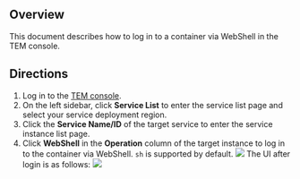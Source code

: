 ## Overview

This document describes how to log in to a container via WebShell in the TEM console.

## Directions

1. Log in to the [TEM console](https://console.cloud.tencent.com/tem).
2. On the left sidebar, click **Service List** to enter the service list page and select your service deployment region.
3. Click the **Service Name/ID** of the target service to enter the service instance list page.
4. Click **WebShell** in the **Operation** column of the target instance to log in to the container via WebShell. `sh` is supported by default.
   ![](https://main.qcloudimg.com/raw/aa9c8cea4eab0b9b31b081628daf57ca.png)
   The UI after login is as follows:
   ![](https://main.qcloudimg.com/raw/b880ea0479b0aedffa44d7360ddafa07.png)

